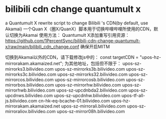 # bilibili cdn change quantumult x
 a Quantumult X rewrite script to change Bilibili 's CDN(by default, use Akamai)
一个Quan X（圈X/QuanX）脚本用于切换哔哩哔哩所使用的CDN，默认切换为Akamai
使用方法：
Quantumult X添加重写引用资源：
https://github.com/1PercentSync/bilibili-cdn-change-quantumult-x/raw/main/bilibili_cdn_change.conf
确保开启MITM

切换到Akamai以外的CDN，请下载修改js中的：
const targetCDN = "upos-hz-mirrorakam.akamaized.net";
为其他地址，包括但不限于：
upos-sz-mirrorks3.bilivideo.com
upos-sz-mirrorks3b.bilivideo.com
upos-sz-mirrorks3c.bilivideo.com
upos-sz-mirrorks32.bilivideo.com
upos-sz-mirrorcos.bilivideo.com
upos-sz-mirrorcosb.bilivideo.com
upos-sz-mirrorbos.bilivideo.com
upos-sz-mirrorhw.bilivideo.com
upos-sz-mirrorhwb.bilivideo.com
upos-sz-upcdnbda2.bilivideo.com
upos-sz-upcdnws.bilivideo.com
upos-sz-upcdnhw.bilivideo.com
upos-tf-all-js.bilivideo.com
cn-hk-eq-bcache-01.bilivideo.com
upos-hz-mirrorakam.akamaized.net
upos-sz-mirrorali.bilivideo.com
upos-sz-mirroraliov.bilivideo.com
upos-sz-mirror08h.bilivideo.com